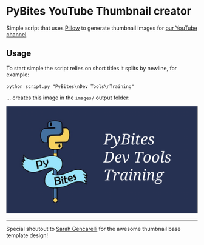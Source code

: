 # PyBites YouTube Thumbnail creator

Simple script that uses [Pillow](https://pillow.readthedocs.io/en/stable/) to generate thumbnail images for [our YouTube channel](https://www.youtube.com/channel/UCBn-uKDGsRBfcB0lQeOB_gA).

## Usage

To start simple the script relies on short titles it splits by newline, for example:

```
python script.py "PyBites\nDev Tools\nTraining"
```

... creates this image in the `images/` output folder:

![example output image](images/example.png)

---

Special shoutout to [Sarah Gencarelli](https://www.pybitespodcast.com/1501156/8128624-017-the-importance-of-creativity-as-a-developer) for the awesome thumbnail base template design!
